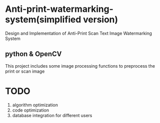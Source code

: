 # Anti-print-watermarking-system(simplified version)
Design and Implementation of Anti-Print Scan Text Image Watermarking System

## python & OpenCV
This project includes some image processing functions to preprocess the print or scan image

# TODO
1. algorithm optimization 
2. code optimization
3. database integration for different users
